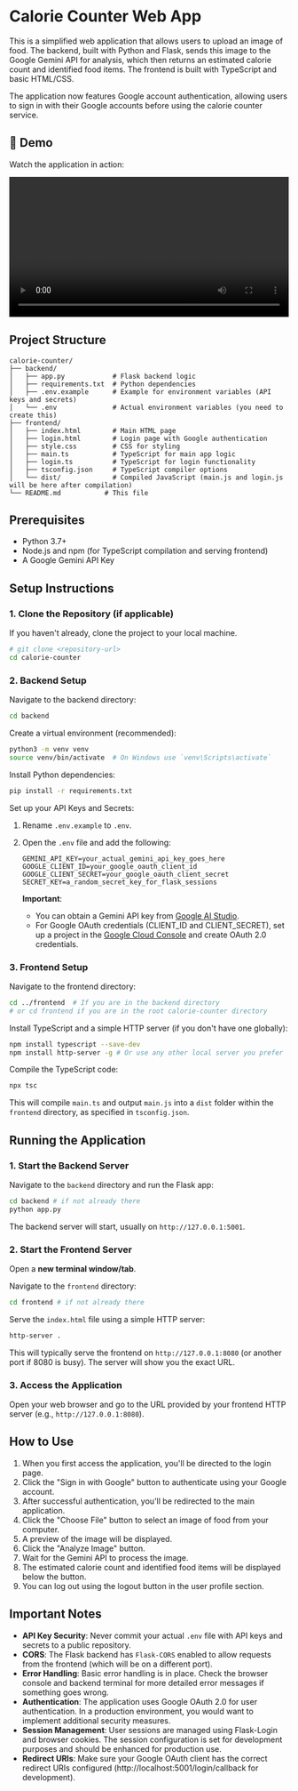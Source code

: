 # Calorie Counter Web App

This is a simplified web application that allows users to upload an image of food. The backend, built with Python and Flask, sends this image to the Google Gemini API for analysis, which then returns an estimated calorie count and identified food items. The frontend is built with TypeScript and basic HTML/CSS.

The application now features Google account authentication, allowing users to sign in with their Google accounts before using the calorie counter service.

## 🎥 Demo

Watch the application in action:

<video src="https://github.com/user-attachments/assets/d1545a09-a26d-4f83-8d29-35bfc93c95c4" controls width="100%"></video>

## Project Structure

```
calorie-counter/
├── backend/
│   ├── app.py            # Flask backend logic
│   ├── requirements.txt  # Python dependencies
│   ├── .env.example      # Example for environment variables (API keys and secrets)
│   └── .env              # Actual environment variables (you need to create this)
├── frontend/
│   ├── index.html        # Main HTML page
│   ├── login.html        # Login page with Google authentication
│   ├── style.css         # CSS for styling
│   ├── main.ts           # TypeScript for main app logic
│   ├── login.ts          # TypeScript for login functionality
│   ├── tsconfig.json     # TypeScript compiler options
│   └── dist/             # Compiled JavaScript (main.js and login.js will be here after compilation)
└── README.md           # This file
```

## Prerequisites

*   Python 3.7+
*   Node.js and npm (for TypeScript compilation and serving frontend)
*   A Google Gemini API Key

## Setup Instructions

### 1. Clone the Repository (if applicable)

If you haven't already, clone the project to your local machine.

```bash
# git clone <repository-url>
cd calorie-counter
```

### 2. Backend Setup

Navigate to the backend directory:

```bash
cd backend
```

Create a virtual environment (recommended):

```bash
python3 -m venv venv
source venv/bin/activate  # On Windows use `venv\Scripts\activate`
```

Install Python dependencies:

```bash
pip install -r requirements.txt
```

Set up your API Keys and Secrets:

1.  Rename `.env.example` to `.env`.
2.  Open the `.env` file and add the following:

    ```
    GEMINI_API_KEY=your_actual_gemini_api_key_goes_here
    GOOGLE_CLIENT_ID=your_google_oauth_client_id
    GOOGLE_CLIENT_SECRET=your_google_oauth_client_secret
    SECRET_KEY=a_random_secret_key_for_flask_sessions
    ```

    **Important**: 
    - You can obtain a Gemini API key from [Google AI Studio](https://aistudio.google.com/app/apikey).
    - For Google OAuth credentials (CLIENT_ID and CLIENT_SECRET), set up a project in the [Google Cloud Console](https://console.cloud.google.com/) and create OAuth 2.0 credentials.

### 3. Frontend Setup

Navigate to the frontend directory:

```bash
cd ../frontend  # If you are in the backend directory
# or cd frontend if you are in the root calorie-counter directory
```

Install TypeScript and a simple HTTP server (if you don't have one globally):

```bash
npm install typescript --save-dev
npm install http-server -g # Or use any other local server you prefer
```

Compile the TypeScript code:

```bash
npx tsc
```

This will compile `main.ts` and output `main.js` into a `dist` folder within the `frontend` directory, as specified in `tsconfig.json`.

## Running the Application

### 1. Start the Backend Server

Navigate to the `backend` directory and run the Flask app:

```bash
cd backend # if not already there
python app.py
```

The backend server will start, usually on `http://127.0.0.1:5001`.

### 2. Start the Frontend Server

Open a **new terminal window/tab**.

Navigate to the `frontend` directory:

```bash
cd frontend # if not already there
```

Serve the `index.html` file using a simple HTTP server:

```bash
http-server .
```

This will typically serve the frontend on `http://127.0.0.1:8080` (or another port if 8080 is busy). The server will show you the exact URL.

### 3. Access the Application

Open your web browser and go to the URL provided by your frontend HTTP server (e.g., `http://127.0.0.1:8080`).

## How to Use

1.  When you first access the application, you'll be directed to the login page.
2.  Click the "Sign in with Google" button to authenticate using your Google account.
3.  After successful authentication, you'll be redirected to the main application.
4.  Click the "Choose File" button to select an image of food from your computer.
5.  A preview of the image will be displayed.
6.  Click the "Analyze Image" button.
7.  Wait for the Gemini API to process the image.
8.  The estimated calorie count and identified food items will be displayed below the button.
9.  You can log out using the logout button in the user profile section.

## Important Notes

*   **API Key Security**: Never commit your actual `.env` file with API keys and secrets to a public repository.
*   **CORS**: The Flask backend has `Flask-CORS` enabled to allow requests from the frontend (which will be on a different port).
*   **Error Handling**: Basic error handling is in place. Check the browser console and backend terminal for more detailed error messages if something goes wrong.
*   **Authentication**: The application uses Google OAuth 2.0 for user authentication. In a production environment, you would want to implement additional security measures.
*   **Session Management**: User sessions are managed using Flask-Login and browser cookies. The session configuration is set for development purposes and should be enhanced for production use.
*   **Redirect URIs**: Make sure your Google OAuth client has the correct redirect URIs configured (http://localhost:5001/login/callback for development).